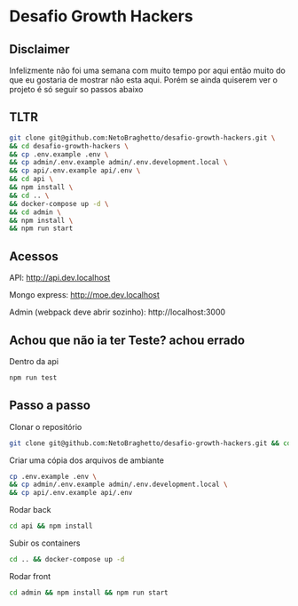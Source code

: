 # Desafio Growth Hackers

## Disclaimer
Infelizmente não foi uma semana com muito tempo por aqui então muito do que eu gostaria de mostrar não esta aqui. Porém se ainda quiserem ver o projeto é só seguir so passos abaixo

## TLTR
```bash
git clone git@github.com:NetoBraghetto/desafio-growth-hackers.git \
&& cd desafio-growth-hackers \
&& cp .env.example .env \
&& cp admin/.env.example admin/.env.development.local \
&& cp api/.env.example api/.env \
&& cd api \
&& npm install \
&& cd .. \
&& docker-compose up -d \
&& cd admin \
&& npm install \
&& npm run start
```

## Acessos

API: http://api.dev.localhost

Mongo express: http://moe.dev.localhost

Admin (webpack deve abrir sozinho): http://localhost:3000

## Achou que não ia ter Teste? achou errado
Dentro da api
```bash
npm run test
```
## Passo a passo

Clonar o repositório
```bash
git clone git@github.com:NetoBraghetto/desafio-growth-hackers.git && cd desafio-growth-hackers
```

Criar uma cópia dos arquivos de ambiante
```bash
cp .env.example .env \
&& cp admin/.env.example admin/.env.development.local \
&& cp api/.env.example api/.env
```

Rodar back
```bash
cd api && npm install
```

Subir os containers
```bash
cd .. && docker-compose up -d
```

Rodar front
```bash
cd admin && npm install && npm run start
```
